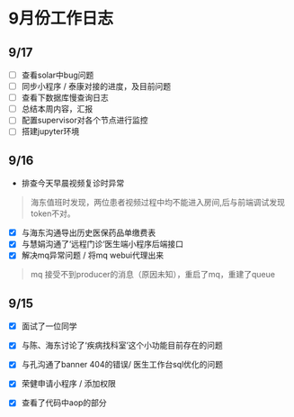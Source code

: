 
# 9月份工作日志

## 9/17

* [ ] 查看solar中bug问题
* [ ] 同步小程序 / 泰康对接的进度，及目前问题
* [ ] 查看下数据库慢查询日志
* [ ] 总结本周内容，汇报
* [ ] 配置supervisor对各个节点进行监控
* [ ] 搭建jupyter环境

## 9/16

* 排查今天早晨视频复诊时异常
> 海东值班时发现，两位患者视频过程中均不能进入房间,后与前端调试发现token不对。
* [x] 与海东沟通导出历史医保药品单缴费表
* [x] 与慧娟沟通了‘远程门诊‘医生端小程序后端接口
* [x] 解决mq异常问题 / 将mq webui代理出来
> mq 接受不到producer的消息（原因未知），重启了mq，重建了queue



## 9/15

* [x] 面试了一位同学
* [x] 与陈、海东讨论了‘疾病找科室’这个小功能目前存在的问题
* [x] 与孔沟通了banner 404的错误/ 医生工作台sql优化的问题
* [x] 荣健申请小程序 / 添加权限
* [x] 查看了代码中aop的部分

